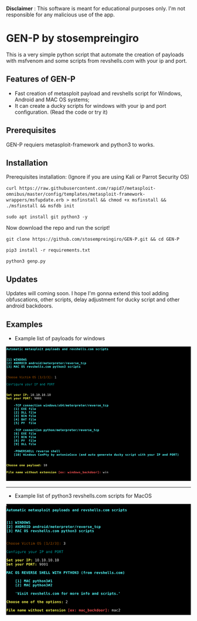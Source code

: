 
**Disclaimer** : This software is meant for educational purposes only. I'm not responsible for any malicious use of the app.

# GEN-P by stosempreingiro
This is a very simple python script that automate the creation of payloads with msfvenom and some scripts from revshells.com with your ip and port.

## Features of GEN-P
* Fast creation of metasploit payload and revshells script for Windows, Android and MAC OS systems;
* It can create a ducky scripts for windows with your ip and port configuration. (Read the code or try it)


## Prerequisites
GEN-P requiers metasploit-framework and python3 to works.

## Installation
Prerequisites installation:
(Ignore if you are using Kali or Parrot Security OS)
```
curl https://raw.githubusercontent.com/rapid7/metasploit-omnibus/master/config/templates/metasploit-framework-wrappers/msfupdate.erb > msfinstall && chmod +x msfinstall && ./msfinstall && msfdb init
```
```
sudo apt install git python3 -y
```
Now download the repo and run the script!
```
git clone https://github.com/stosempreingiro/GEN-P.git && cd GEN-P
```
```
pip3 install -r requirements.txt
```
```
python3 genp.py
```
## Updates
Updates will coming soon. I hope I'm gonna extend this tool adding obfuscations, other scripts, delay adjustment for ducky script and other android backdoors.

## Examples
* Example list of payloads for windows
<p align="center">
  <img src="Screenshots/windows.png" width="800"/>
</p>

-------------------------------------------------------------------------

* Example list of python3 revshells.com scripts for MacOS
<p align="center">
  <img src="Screenshots/mac.png" width="800"/>
</p>
